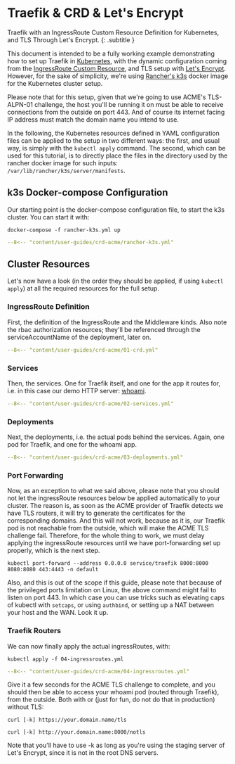 # Traefik & CRD & Let's Encrypt

Traefik with an IngressRoute Custom Resource Definition for Kubernetes, and TLS Through Let's Encrypt.
{: .subtitle }

This document is intended to be a fully working example demonstrating how to set up Traefik in [Kubernetes](https://kubernetes.io), with the dynamic configuration coming from the [IngressRoute Custom Resource](../../providers/kubernetes-crd.md), and TLS setup with [Let's Encrypt](https://letsencrypt.org). However, for the sake of simplicity, we're using [Rancher's k3s](https://github.com/rancher/k3s)  docker image for the Kubernetes cluster setup.

Please note that for this setup, given that we're going to use ACME's TLS-ALPN-01 challenge, the host you'll be running it on must be able to receive connections from the outside on port 443. And of course its internet facing IP address must match the domain name you intend to use.

In the following, the Kubernetes resources defined in YAML configuration files can be applied to the setup in two different ways: the first, and usual way, is simply with the ```kubectl apply``` command. The second, which can be used for this tutorial, is to directly place the files in the directory used by the rancher docker image for such inputs: `/var/lib/rancher/k3s/server/manifests`.

## k3s Docker-compose Configuration ##

Our starting point is the docker-compose configuration file, to start the k3s cluster. You can start it with:

```
docker-compose -f rancher-k3s.yml up
```

```yaml
--8<-- "content/user-guides/crd-acme/rancher-k3s.yml"
```

## Cluster Resources ##

Let's now have a look (in the order they should be applied, if using ```kubectl apply```) at all the required resources for the full setup.

### IngressRoute Definition ###

First, the definition of the IngressRoute and the Middleware kinds. Also note the rbac authorization resources; they'll be referenced through the serviceAccountName of the deployment, later on.

```yaml
--8<-- "content/user-guides/crd-acme/01-crd.yml"
```

### Services ###

Then, the services. One for Traefik itself, and one for the app it routes for, i.e. in this case our demo HTTP server: [whoami](https://github.com/containous/whoami).

```yaml
--8<-- "content/user-guides/crd-acme/02-services.yml"
```

### Deployments ###

Next, the deployments, i.e. the actual pods behind the services. Again, one pod for Traefik, and one for the whoami app.

```yaml
--8<-- "content/user-guides/crd-acme/03-deployments.yml"
```

### Port Forwarding ###

Now, as an exception to what we said above, please note that you should not let the ingressRoute resources below be applied automatically to your cluster. The reason is, as soon as the ACME provider of Traefik detects we have TLS routers, it will try to generate the certificates for the corresponding domains. And this will not work, because as it is, our Traefik pod is not reachable from the outside, which will make the ACME TLS challenge fail. Therefore, for the whole thing to work, we must delay applying the ingressRoute resources until we have port-forwarding set up properly, which is the next step.

```
kubectl port-forward --address 0.0.0.0 service/traefik 8000:8000 8080:8080 443:4443 -n default
```

Also, and this is out of the scope if this guide, please note that because of the privileged ports limitation on Linux, the above command might fail to listen on port 443. In which case you can use tricks such as elevating caps of kubectl with ```setcaps```, or using ```authbind```, or setting up a NAT between your host and the WAN. Look it up.

### Traefik Routers ###

We can now finally apply the actual ingressRoutes, with:

```
kubectl apply -f 04-ingressroutes.yml
```

```yaml
--8<-- "content/user-guides/crd-acme/04-ingressroutes.yml"
```

Give it a few seconds for the ACME TLS challenge to complete, and you should then be able to access your whoami pod (routed through Traefik), from the outside. Both with or (just for fun, do not do that in production) without TLS:

```
curl [-k] https://your.domain.name/tls
```

```
curl [-k] http://your.domain.name:8000/notls
```

Note that you'll have to use -k as long as you're using the staging server of Let's Encrypt, since it is not in the root DNS servers.
